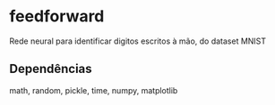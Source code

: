 # feedforward

Rede neural para identificar digitos escritos à mão, do dataset MNIST

## Dependências
math, random, pickle, time, numpy, matplotlib
